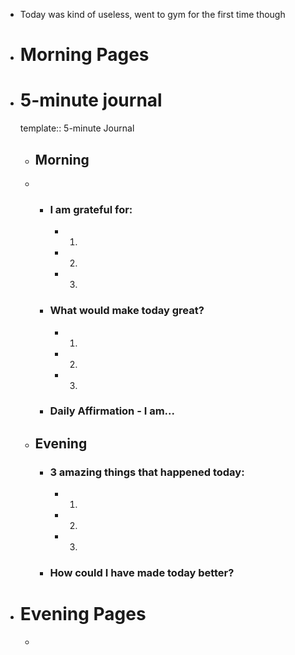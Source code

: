 - Today was kind of useless, went to gym for the first time though
- # Morning Pages
- # 5-minute journal
  template:: 5-minute Journal
	- ## Morning
	-
		- ### I am grateful for:
			- 1.
			- 2.
			- 3.
		- ### What would make today great?
			- 1.
			- 2.
			- 3.
		- ### Daily Affirmation - I am...
	- ## Evening
		- ### 3 amazing things that happened today:
			- 1.
			- 2.
			- 3.
		- ### How could I have made today better?
- # Evening Pages
	-
